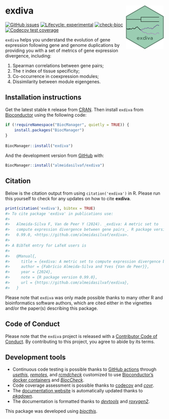 
<!-- README.md is generated from README.Rmd. Please edit that file -->

# exdiva <img src="man/figures/logo.png" align="right" height="139" alt="" />

<!-- badges: start -->

[![GitHub
issues](https://img.shields.io/github/issues/almeidasilvaf/exdiva)](https://github.com/almeidasilvaf/exdiva/issues)
[![Lifecycle:
experimental](https://img.shields.io/badge/lifecycle-experimental-orange.svg)](https://lifecycle.r-lib.org/articles/stages.html#experimental)
[![check-bioc](https://github.com/almeidasilvaf/exdiva/actions/workflows/rworkflows.devel.yml/badge.svg)](https://github.com/almeidasilvaf/exdiva/actions/workflows/rworkflows.devel.yml)
[![Codecov test
coverage](https://codecov.io/gh/almeidasilvaf/exdiva/branch/devel/graph/badge.svg)](https://app.codecov.io/gh/almeidasilvaf/exdiva?branch=devel)
<!-- badges: end -->

`exdiva` helps you understand the evolution of gene expression following
gene and genome duplications by providing you with a set of metrics of
gene expression divergence, including:

1.  Spearman correlations between gene pairs;
2.  The $\tau$ index of tissue specificity;
3.  Co-occurrence in coexpression modules;
4.  Dissimilarity between module eigengenes.

## Installation instructions

Get the latest stable `R` release from
[CRAN](http://cran.r-project.org/). Then install `exdiva` from
[Bioconductor](http://bioconductor.org/) using the following code:

``` r
if (!requireNamespace("BiocManager", quietly = TRUE)) {
    install.packages("BiocManager")
}

BiocManager::install("exdiva")
```

And the development version from
[GitHub](https://github.com/almeidasilvaf/exdiva) with:

``` r
BiocManager::install("almeidasilvaf/exdiva")
```

## Citation

Below is the citation output from using `citation('exdiva')` in R.
Please run this yourself to check for any updates on how to cite
**exdiva**.

``` r
print(citation('exdiva'), bibtex = TRUE)
#> To cite package 'exdiva' in publications use:
#> 
#>   Almeida-Silva F, Van de Peer Y (2024). _exdiva: A metric set to
#>   compute expression divergence between gene pairs_. R package version
#>   0.99.0, <https://github.com/almeidasilvaf/exdiva>.
#> 
#> A BibTeX entry for LaTeX users is
#> 
#>   @Manual{,
#>     title = {exdiva: A metric set to compute expression divergence between gene pairs},
#>     author = {Fabrício Almeida-Silva and Yves {Van de Peer}},
#>     year = {2024},
#>     note = {R package version 0.99.0},
#>     url = {https://github.com/almeidasilvaf/exdiva},
#>   }
```

Please note that `exdiva` was only made possible thanks to many other R
and bioinformatics software authors, which are cited either in the
vignettes and/or the paper(s) describing this package.

## Code of Conduct

Please note that the `exdiva` project is released with a [Contributor
Code of Conduct](http://bioconductor.org/about/code-of-conduct/). By
contributing to this project, you agree to abide by its terms.

## Development tools

- Continuous code testing is possible thanks to [GitHub
  actions](https://www.tidyverse.org/blog/2020/04/usethis-1-6-0/)
  through *[usethis](https://CRAN.R-project.org/package=usethis)*,
  *[remotes](https://CRAN.R-project.org/package=remotes)*, and
  *[rcmdcheck](https://CRAN.R-project.org/package=rcmdcheck)* customized
  to use [Bioconductor’s docker
  containers](https://www.bioconductor.org/help/docker/) and
  *[BiocCheck](https://bioconductor.org/packages/3.19/BiocCheck)*.
- Code coverage assessment is possible thanks to
  [codecov](https://codecov.io/gh) and
  *[covr](https://CRAN.R-project.org/package=covr)*.
- The [documentation website](http://almeidasilvaf.github.io/exdiva) is
  automatically updated thanks to
  *[pkgdown](https://CRAN.R-project.org/package=pkgdown)*.
- The documentation is formatted thanks to
  *[devtools](https://CRAN.R-project.org/package=devtools)* and
  *[roxygen2](https://CRAN.R-project.org/package=roxygen2)*.

This package was developed using
*[biocthis](https://bioconductor.org/packages/3.19/biocthis)*.
